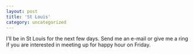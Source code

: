 ```yaml
---
layout: post
title: 'St Louis'
category: uncategorized
---
```


I'll be in St Louis for the next few days.  Send me an e-mail or give me a ring if you are interested in meeting up for happy hour on Friday.
